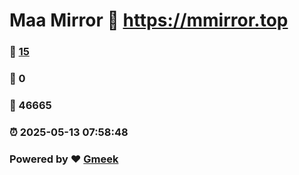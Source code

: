 # Maa Mirror :link: https://mmirror.top 
### :page_facing_up: [15](https://mmirror.top/tag.html) 
### :speech_balloon: 0 
### :hibiscus: 46665 
### :alarm_clock: 2025-05-13 07:58:48 
### Powered by :heart: [Gmeek](https://github.com/Meekdai/Gmeek)
